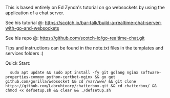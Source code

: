 This is based entirely on Ed Zynda's tutorial on go websockets by using the application of a chat server.

See his tutorial @:
https://scotch.io/bar-talk/build-a-realtime-chat-server-with-go-and-websockets

See his repo @:
https://github.com/scotch-io/go-realtime-chat.git


Tips and instructions can be found in the note.txt files in the templates and services folders :)


Quick Start:

      sudo apt update && sudo apt install -fy git golang nginx software-properties-common python-certbot-nginx && go get github.com/gorilla/websocket && cd /var/www/ && git clone https://github.com/Labruhtoory/chatterbox.git && cd chatterbox/ && chmod +x defsetup.sh && clear && ./defsetup.sh
